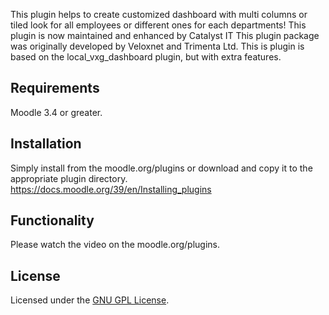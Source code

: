 This plugin helps to create customized dashboard with multi columns or tiled look for all employees or different ones for each departments!
This plugin is now maintained and enhanced by Catalyst IT
This plugin package was originally developed by Veloxnet and Trimenta Ltd.
This is plugin is based on the local_vxg_dashboard plugin, but with extra features.

Requirements
------------

Moodle 3.4 or greater.

Installation
------------

Simply install from the moodle.org/plugins or download and copy it to the appropriate plugin directory.
https://docs.moodle.org/39/en/Installing_plugins


Functionality
-------------
Please watch the video on the moodle.org/plugins.


License
-------

Licensed under the [GNU GPL License](http://www.gnu.org/copyleft/gpl.html).
